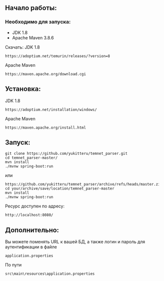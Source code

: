 ## Начало работы:

### Необходимо для запуска:
- JDK 1.8
- Apache Maven 3.8.6 

Скачать:
JDK 1.8
```
https://adoptium.net/temurin/releases/?version=8
```
Apache Maven
```
https://maven.apache.org/download.cgi
```
## Установка:
JDK 1.8
```
https://adoptium.net/installation/windows/
```

Apache Maven
```
https://maven.apache.org/install.html
```


## Запуск:
```shell
git clone https://github.com/yukitteru/temnet_parser.git
cd temnet_parser-master/
mvn install
./mvnw spring-boot:run
```
или
```
https://github.com/yukitteru/temnet_parser/archive/refs/heads/master.zip
cd your/archive/save/location/temnet_parser-master
mvn install
./mvnw spring-boot:run
```

Ресурс доступен по адресу:
```
http://localhost:8080/
```

## Дополнительно:
Вы можете поменять URL к вашей БД, а также логин и пароль для аутентификации в файле 
```
application.properties
```
По пути
```
src\main\resources\application.properties
```
